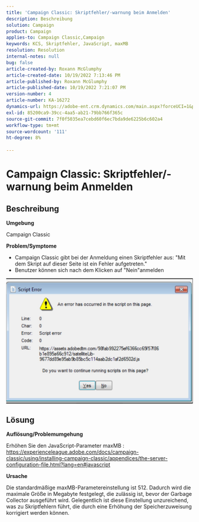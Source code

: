 ```yaml
---
title: 'Campaign Classic: Skriptfehler/-warnung beim Anmelden'
description: Beschreibung
solution: Campaign
product: Campaign
applies-to: Campaign Classic,Campaign
keywords: KCS, Skriptfehler, JavaScript, maxMB
resolution: Resolution
internal-notes: null
bug: false
article-created-by: Roxann McGlumphy
article-created-date: 10/19/2022 7:13:46 PM
article-published-by: Roxann McGlumphy
article-published-date: 10/19/2022 7:21:07 PM
version-number: 4
article-number: KA-16272
dynamics-url: https://adobe-ent.crm.dynamics.com/main.aspx?forceUCI=1&pagetype=entityrecord&etn=knowledgearticle&id=5216fb24-e24f-ed11-bba2-00224808679b
exl-id: 85200ca9-39cc-4aa5-ab21-79bb766f365c
source-git-commit: 7f0f5035ea7cebd60f6ec7bda9de6225b6c602a4
workflow-type: tm+mt
source-wordcount: '111'
ht-degree: 8%

---
```


# Campaign Classic: Skriptfehler/-warnung beim Anmelden

## Beschreibung


<b>Umgebung</b>

Campaign Classic

<b>Problem/Symptome</b>

- Campaign Classic gibt bei der Anmeldung einen Skriptfehler aus: &quot;Mit dem Skript auf dieser Seite ist ein Fehler aufgetreten.&quot;
- Benutzer können sich nach dem Klicken auf &quot;Nein&quot;anmelden


![](assets/___4d77ab25-e34f-ed11-bba2-00224808679b___.jpeg)


## Lösung


<b>Auflösung/Problemumgehung</b>

Erhöhen Sie den JavaScript-Parameter maxMB : https://experienceleague.adobe.com/docs/campaign-classic/using/installing-campaign-classic/appendices/the-server-configuration-file.html?lang=en#javascript

<b>Ursache</b>

Die standardmäßige maxMB-Parametereinstellung ist 512. Dadurch wird die maximale Größe in Megabyte festgelegt, die zulässig ist, bevor der Garbage Collector ausgeführt wird. Gelegentlich ist diese Einstellung unzureichend, was zu Skriptfehlern führt, die durch eine Erhöhung der Speicherzuweisung korrigiert werden können.
